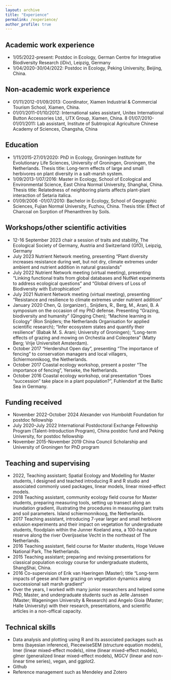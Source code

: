 ```yaml
---
layout: archive
title: "Experience"
permalink: /experience/
author_profile: true
---
```


## Academic work experience 
* 1/05/2022-present: Postdoc in Ecology, German Centre for Integrative Biodiversity Research (iDiv), Leipzig, Germany
* 1/04/2020-30/04/2022: Postdoc in Ecology, Peking University, Beijing, China.

## Non-academic work experience  
* 01/11/2012-01/09/2013: Coordinator, Xiamen Industrial & Commercial Tourism School, Xiamen, China. 
* 01/01/2011-01/10/2012: International sales assistant, Unitex International Button Accessories Ltd., UTX Group, Xiamen, China. 
8 01/07/2010-01/01/2011: Lab assistant, Institute of Subtropical Agriculture Chinese Academy of Sciences, Changsha, China 

## Education 
* 1/11/2015-27/01/2020: PhD in Ecology, Groningen Institute for Evolutionary Life Sciences, University of Groningen, Groningen, the Netherlands.  Thesis title: Long-term effects of large and small herbivores on plant diversity in a salt-marsh system.
* 1/09/2013-1/07/2016: Master in Ecology, School of Ecological and Environmental Science, East China Normal University, Shanghai, China. Thesis title: Relatedness of neighboring plants affects plant-plant interaction of Setaria italica.
* 01/09/2006 -01/07/2010: Bachelor in Ecology, School of Geographic Sciences, Fujian Normal University, Fuzhou, China. Thesis title: Effect of Charcoal on Sorption of Phenanthren by Soils. 

## Workshops/other scientific activities
* 12-16 September 2023 chair a session of traits and stability, The Ecological Society of Germany, Austria and Switzerland (GfÖ), Leipzig, Germany
* July 2023 Nutrient Network meeting, presenting “Plant diversity increases resistance during wet, but not dry, climate extremes under ambient and nutrient addition in natural grasslands” 
* July 2022 Nutrient Network meeting (virtual meeting), presenting “Linking functional traits from global databases and NutNet experiments to address ecological questions” and “Global drivers of Loss of Biodiversity with Eutrophication”
* July 2021 Nutrient Network meeting (virtual meeting), presenting “Resistance and resilience to climate extremes under nutrient addition”
* January 2020 Chen, Q. (organizer)., Snijders, R., Berg, M., Arani, B. A symposium on the occasion of my PhD defense. Presenting “Grazing, biodiversity and humanity” (Qingqing Chen); “Machine learning in Ecology” (Ron Snijders; the Netherlands Organisation for applied scientific research); “Infer ecosystem states and quantify their resilience” (Babak M. S. Arani; University of Groningen); “Long-term effects of grazing and mowing on Orchestia and Coleoptera” (Matty Berg; Vrije Universiteit Amsterdam).
* October 2017 “Herdershut Open day”, presenting “The importance of fencing” to conservation managers and local villagers, Schiermonnikoog, the Netherlands.
* October 2017	Coastal ecology workshop, present a poster “The importance of fencing”, Yerseke, the Netherlands. 
* October 2016 Coastal ecology workshop, oral presentation “Does “succession” take place in a plant population?”, Fuhlendorf at the Baltic Sea in Germany. 

## Funding received
* November 2022-October 2024 Alexander von Humboldt Foundation for postdoc fellowship 
* July 2020-July 2022 International Postdoctoral Exchange Fellowship Program (Talent-Introduction Program), China postdoc fund and Peking University, for postdoc fellowship
* November 2015-November 2019 China Council Scholarship and University of Groningen for PhD program

## Teaching and supervising 
* 2022, Teaching assistant; Spatial Ecology and Modelling for Master students, I designed and teached introducing R and R studio and associated commonly used packages, linear models, linear mixed-effect models. 
* 2018 Teaching assistant, community ecology field course for Master students, preparing measuring tools, setting up transect along an inundation gradient, illustrating the procedures in measuring plant traits and soil parameters. Island schiermonnikoog, the Netherlands.
* 2017 Teaching assistant, introducing 7-year larger and small herbivore exlusion experiments and their impact on vegetation for undergraduate students, floodplain within the Junner Koeland area, a 100-ha nature reserve along the river Overijsselse Vecht in the northeast of The Netherlands.
* 2016 Teaching assistant, field course for Master students, Hoge Veluwe National Park, The Netherlands.
* 2015 Teaching assistant; preparing and revising presentations for classical population ecology course for undergraduate students, ShangShai, China.
* 2016 Co-supervision of Erik van Haeringen (Master); title “Long-term impacts of geese and hare grazing on vegetation dynamics along successional salt marsh gradient”
* Over the years, I worked with many junior researchers and helped some PhD, Master, and undergraduate students such as Jelle Janssen (Master; Wageningen University & Research) and Angelo Gioia (Master; Halle University) with their research, presentations, and scientific articles in a non-offical capacity. 

## Technical skills 
* Data analysis and plotting using R and its associated packages such as brms (bayesian inference), PiecewiseSEM (structure equation models), lmer (linear mixed-effect models), nlme (linear mixed-effect models), glmer (generalized linear mixed-effect models), MGCV (linear and non-linear time series), vegan, and ggplot2. 
* Github 
* Reference management such as Mendeley and Zotero 
